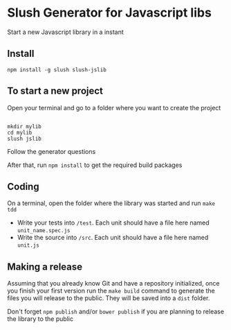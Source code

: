 # Slush Generator for Javascript libs

Start a new Javascript library in a instant

## Install

```
npm install -g slush slush-jslib
```

## To start a new project

Open your terminal and go to a folder where you want to create the project


```

mkdir mylib
cd mylib
slush jslib

```

Follow the generator questions

After that, run `npm install` to get the required build packages

## Coding

On a terminal, open the folder where the library was started and run `make tdd`

- Write your tests into `/test`. Each unit should have a file here named `unit_name.spec.js`
- Write the source into `/src`. Each unit should have a file here named `unit.js`

## Making a release

Assuming that you already know Git and have a repository initialized, once you finish your first version run the `make build` command to generate the files you will release to the public. They will be saved into a `dist` folder.

Don't forget `npm publish` and/or `bower publish` if you are planning to release the library to the public